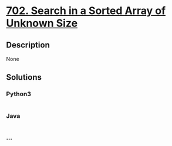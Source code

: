 # [702. Search in a Sorted Array of Unknown Size](https://leetcode.com/problems/search-in-a-sorted-array-of-unknown-size)

## Description
None


## Solutions


### Python3

```python

```

### Java

```java

```

### ...
```

```
